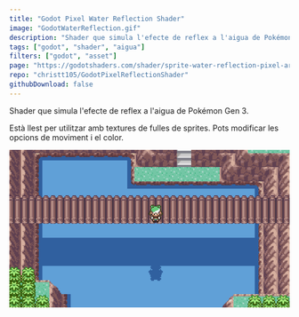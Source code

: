 ```yaml
---
title: "Godot Pixel Water Reflection Shader"
image: "GodotWaterReflection.gif"
description: "Shader que simula l'efecte de reflex a l'aigua de Pokémon Gen 3"
tags: ["godot", "shader", "aigua"]
filters: ["godot", "asset"]
page: "https://godotshaders.com/shader/sprite-water-reflection-pixel-art/"
repo: "christt105/GodotPixelReflectionShader"
githubDownload: false
---
```

Shader que simula l'efecte de reflex a l'aigua de Pokémon Gen 3.

Està llest per utilitzar amb textures de fulles de sprites. Pots modificar les opcions de moviment i el color.

![Ús del shader](https://raw.githubusercontent.com/christt105/GodotPixelReflectionShader/refs/heads/main/docs/animation1.gif)
